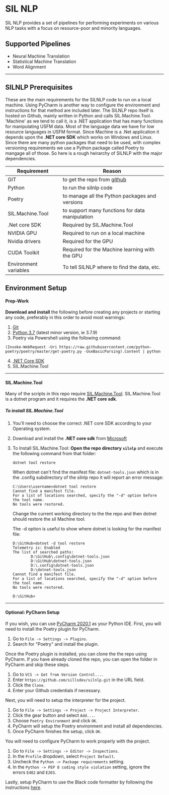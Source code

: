 # SIL NLP

SIL NLP provides a set of pipelines for performing experiments on various NLP tasks with a focus on resource-poor and minority languages.

## Supported Pipelines

- Neural Machine Translation
- Statistical Machine Translation
- Word Alignment
---

## SILNLP Prerequisites
These are the main requirements for the SILNLP code to run on a local machine. Using PyCharm is another way to configure the environment and instructions for that method are included later.
The SILNLP repo itself is hosted on Github, mainly written in Python and calls SIL.Machine.Tool. 'Machine' as we tend to call it, is a .NET application that has many functions for manipulating USFM data. Most of the language data we have for low resource languages in USFM format. Since Machine is a .Net application it depends upon the __.NET core SDK__ which works on Windows and Linux. Since there are many python packages that need to be used, with complex versioning requirements we use a Python package called Poetry to mangage all of those. So here is a rough heirarchy of SILNLP with the major dependencies.

|Requirement          | Reason                                                          |
|---------------------|-----------------------------------------------------------------|
|GIT                  |to get the repo from [github](https://github.com/sillsdev/silnlp)|
|Python               |to run the silnlp code                                           |
|Poetry               |to manage all the Python packages and versions                   |
|SIL.Machine.Tool     |to support many functions for data manipulation                  |
|.Net core SDK        |Required by SIL.Machine.Tool                                     |
|NVIDIA GPU           |Required to run on a local machine                               |
|Nvidia drivers       |Required for the GPU                                             |
|CUDA Toolkit         |Required for the Machine learning with the GPU                   |
|Environment variables|To tell SILNLP where to find the data, etc.                      |

## Environment Setup
#### Prep-Work

__Download and install__ the following before creating any projects or starting any code, preferably in this order to avoid most warnings:

1. [Git](https://git-scm.com/downloads)
2. [Python 3.7](https://www.python.org/downloads/) (latest minor version, ie 3.7.9)
3. Poetry via Powershell using the following command:
```
(Invoke-WebRequest -Uri https://raw.githubusercontent.com/python-poetry/poetry/master/get-poetry.py -UseBasicParsing).Content | python
```
4. [.NET Core SDK](https://dotnet.microsoft.com/download)
5. SIL.Machine.Tool
---
#### SIL.Machine.Tool

Many of the scripts in this repo require [SIL.Machine.Tool](https://github.com/sillsdev/machine). SIL.Machine.Tool is a dotnet program and it requires the __.NET core sdk__.
##### To install SIL.Machine.Tool
1. You'll need to choose the correct .NET core SDK according to your Operating system. 
1. Download and install the __.NET core sdk__ from [Microsoft](https://dotnet.microsoft.com/download)
1. To Install SIL.Machine.Tool:
   __Open the repo directory `silnlp`__ and execute the following command from that folder:
   ```
   dotnet tool restore
   ```
   When dotnet can't find the manifest file: `dotnet-tools.json` which is in the .config subdirectory of the silnlp repo it will report an error message:

   ```
   C:\Users\username>dotnet tool restore
   Cannot find a manifest file.
   For a list of locations searched, specify the "-d" option before the tool name.
   No tools were restored.
   ```
   Change the current working directory to the the repo and then dotnet should restore the sil Machine tool.

   The -d option is useful to show where dotnet is looking for the manifest file:
   ```
   D:\GitHub>dotnet -d tool restore
   Telemetry is: Enabled
   The list of searched paths:
           D:\GitHub\.config\dotnet-tools.json
           D:\GitHub\dotnet-tools.json
           D:\.config\dotnet-tools.json
           D:\dotnet-tools.json
   Cannot find a manifest file.
   For a list of locations searched, specify the "-d" option before the tool name.
   No tools were restored.

   D:\GitHub>
   ```
---
#### Optional: PyCharm Setup
If you wish, you can use [PyCharm 2020.1](https://www.jetbrains.com/pycharm/) as your Python IDE.
First, you will need to install the Poetry plugin for PyCharm.

1. Go to `File -> Settings -> Plugins`.
2. Search for "Poetry" and install the plugin.

Once the Poetry plugin is installed, you can clone the the repo using PyCharm. If you have already cloned the repo, you can open the folder in PyCharm and skip these steps.

1. Go to `VCS -> Get from Version Control...`.
2. Enter `https://github.com/sillsdev/silnlp.git` in the URL field.
3. Click the `Clone`.
4. Enter your Github credentials if necessary.

Next, you will need to setup the interpreter for the project.

1. Go to `File -> Settings -> Project -> Project Interpreter`.
2. Click the gear button and select `Add...`.
3. Choose `Poetry Environment` and click `OK`.
4. PyCharm will setup the Poetry environment and install all dependencies.
5. Once PyCharm finishes the setup, click `OK`.

You will need to configure PyCharm to work properly with the project.

1. Go to `File -> Settings -> Editor -> Inspections`.
2. In the `Profile` dropdown, select `Project Default`.
3. Uncheck the `Python -> Package requirements` setting.
4. In the `Python -> PEP 8 coding style violation` setting, ignore the errors `E402` and `E203`.

Lastly, setup PyCharm to use the Black code formatter by following the instructions [here](https://black.readthedocs.io/en/stable/editor_integration.html#pycharm-intellij-idea).

